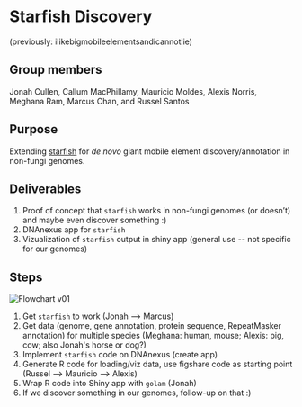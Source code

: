 # Starfish Discovery

(previously: ilikebigmobileelementsandicannotlie)

## Group members

Jonah Cullen, Callum MacPhillamy, Mauricio Moldes, Alexis Norris, Meghana Ram, Marcus Chan, and Russel Santos

## Purpose

Extending [starfish](https://github.com/egluckthaler/starfish) for *de novo* giant mobile element discovery/annotation in non-fungi genomes.

## Deliverables

1. Proof of concept that `starfish` works in non-fungi genomes (or doesn’t) and maybe even discover something :)   
2. DNAnexus app for `starfish` 
3. Vizualization of `starfish` output in shiny app (general use -- not specific for our genomes)  

## Steps

![Flowchart v01](https://github.com/collaborativebioinformatics/ilikebigmobileelementsandicannotlie/blob/main/flowchart_2024-08-28-1455.png)


1. Get `starfish` to work (Jonah --> Marcus)  
2. Get data (genome, gene annotation, protein sequence, RepeatMasker annotation) for multiple species (Meghana: human, mouse; Alexis: pig, cow; also Jonah's horse or dog?) 
3. Implement `starfish` code on DNAnexus (create app)
4. Generate R code for loading/viz data, use figshare code as starting point (Russel --> Mauricio --> Alexis) 
5. Wrap R code into Shiny app with `golam` (Jonah)
6. If we discover something in our genomes, follow-up on that :)
